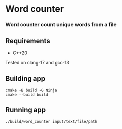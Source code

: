 # Word counter
### Word counter count unique words from a file

## Requirements
* C++20

Tested on clang-17 and gcc-13

## Building app

```shell
cmake -B build -G Ninja
cmake --build build
```

## Running app

```shell
./build/word_counter input/text/file/path
```
